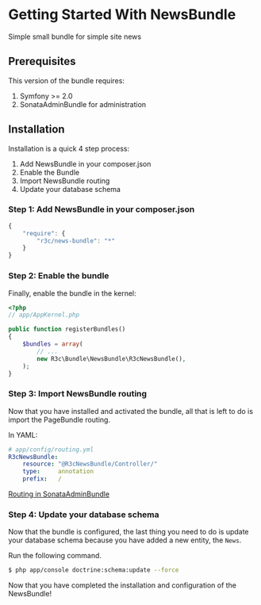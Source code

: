 Getting Started With NewsBundle
==================================

Simple small bundle for simple site news

## Prerequisites

This version of the bundle requires:

1. Symfony >= 2.0
4. SonataAdminBundle for administration

## Installation

Installation is a quick 4 step process:

1. Add NewsBundle in your composer.json
2. Enable the Bundle
3. Import NewsBundle routing
4. Update your database schema

### Step 1: Add NewsBundle in your composer.json

```js
{
    "require": {
        "r3c/news-bundle": "*"
    }
}
```

### Step 2: Enable the bundle

Finally, enable the bundle in the kernel:

``` php
<?php
// app/AppKernel.php

public function registerBundles()
{
    $bundles = array(
        // ...
        new R3c\Bundle\NewsBundle\R3cNewsBundle(),
    );
}
```

### Step 3: Import NewsBundle routing

Now that you have installed and activated the bundle, all that is left to do is
import the PageBundle routing.

In YAML:

``` yaml
# app/config/routing.yml
R3cNewsBundle:
    resource: "@R3cNewsBundle/Controller/"
    type:     annotation
    prefix:   /
```
[Routing in SonataAdminBundle](https://github.com/sonata-project/SonataAdminBundle/blob/master/Resources/doc/reference/getting_started.rst#step-1-define-sonataadminbundle-routes)

### Step 4: Update your database schema

Now that the bundle is configured, the last thing you need to do is update your
database schema because you have added a new entity, the `News`.

Run the following command.

``` bash
$ php app/console doctrine:schema:update --force
```

Now that you have completed the installation and configuration of the NewsBundle!